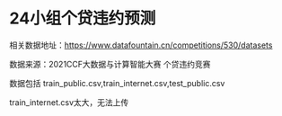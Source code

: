# 24小组个贷违约预测
相关数据地址：https://www.datafountain.cn/competitions/530/datasets

数据来源：2021CCF大数据与计算智能大赛 个贷违约竞赛

数据包括
train_public.csv,train_internet.csv,test_public.csv

train_internet.csv太大，无法上传
